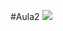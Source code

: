 #Aula2
![](https://tenor.com/pt-BR/view/peach-peach-cat-sad-cat-cat-chilling-chill-cat-gif-23762369)


